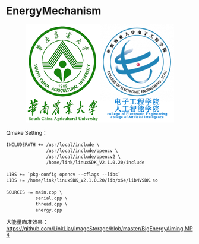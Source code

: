 # EnergyMechanism

<div align=center><img src="https://github.com/LinkLiar/ImageStorage/blob/master/SchoolBadge.png" width="200" height="265"/><img src="https://github.com/LinkLiar/ImageStorage/blob/master/CollegeBadge.png" width="200" height="265"/></div>

Qmake Setting：

    INCLUDEPATH += /usr/local/include \
                   /usr/local/include/opencv \
                   /usr/local/include/opencv2 \
                   /home/link/linuxSDK_V2.1.0.20/include

    LIBS += `pkg-config opencv --cflags --libs`
    LIBS += /home/link/linuxSDK_V2.1.0.20/lib/x64/libMVSDK.so

    SOURCES += main.cpp \
               serial.cpp \
               thread.cpp \
               energy.cpp

大能量瞄准效果：https://github.com/LinkLiar/ImageStorage/blob/master/BigEnergyAiming.MP4